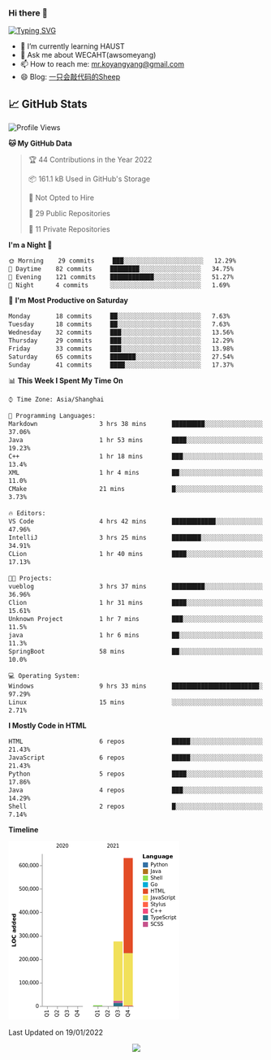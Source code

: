 ### Hi there 👋

[![Typing SVG](https://readme-typing-svg.herokuapp.com?color=%23F78A63&lines=Here+are+some+ideas+to+get+you+started%3A)](https://git.io/typing-svg)

- 🌱 I’m currently learning HAUST
- 💬 Ask me about WECAHT(awsomeyang)
- 📫 How to reach me: mr.koyangyang@gmail.com
- 😄 Blog: [一只会敲代码的Sheep](https://codeyang.pages.dev/)


## &#x1f4c8; GitHub Stats
<!--START_SECTION:waka-->
![Profile Views](http://img.shields.io/badge/Profile%20Views-1-blue)

**🐱 My GitHub Data** 

> 🏆 44 Contributions in the Year 2022
 > 
> 📦 161.1 kB Used in GitHub's Storage 
 > 
> 🚫 Not Opted to Hire
 > 
> 📜 29 Public Repositories 
 > 
> 🔑 11 Private Repositories  
 > 
**I'm a Night 🦉** 

```text
🌞 Morning    29 commits     ███░░░░░░░░░░░░░░░░░░░░░░   12.29% 
🌆 Daytime    82 commits     ████████░░░░░░░░░░░░░░░░░   34.75% 
🌃 Evening    121 commits    ████████████░░░░░░░░░░░░░   51.27% 
🌙 Night      4 commits      ░░░░░░░░░░░░░░░░░░░░░░░░░   1.69%

```
📅 **I'm Most Productive on Saturday** 

```text
Monday       18 commits     ██░░░░░░░░░░░░░░░░░░░░░░░   7.63% 
Tuesday      18 commits     ██░░░░░░░░░░░░░░░░░░░░░░░   7.63% 
Wednesday    32 commits     ███░░░░░░░░░░░░░░░░░░░░░░   13.56% 
Thursday     29 commits     ███░░░░░░░░░░░░░░░░░░░░░░   12.29% 
Friday       33 commits     ███░░░░░░░░░░░░░░░░░░░░░░   13.98% 
Saturday     65 commits     ███████░░░░░░░░░░░░░░░░░░   27.54% 
Sunday       41 commits     ████░░░░░░░░░░░░░░░░░░░░░   17.37%

```


📊 **This Week I Spent My Time On** 

```text
⌚︎ Time Zone: Asia/Shanghai

💬 Programming Languages: 
Markdown                 3 hrs 38 mins       █████████░░░░░░░░░░░░░░░░   37.06% 
Java                     1 hr 53 mins        ████░░░░░░░░░░░░░░░░░░░░░   19.23% 
C++                      1 hr 18 mins        ███░░░░░░░░░░░░░░░░░░░░░░   13.4% 
XML                      1 hr 4 mins         ██░░░░░░░░░░░░░░░░░░░░░░░   11.0% 
CMake                    21 mins             █░░░░░░░░░░░░░░░░░░░░░░░░   3.73%

🔥 Editors: 
VS Code                  4 hrs 42 mins       ████████████░░░░░░░░░░░░░   47.96% 
IntelliJ                 3 hrs 25 mins       ████████░░░░░░░░░░░░░░░░░   34.91% 
CLion                    1 hr 40 mins        ████░░░░░░░░░░░░░░░░░░░░░   17.13%

🐱‍💻 Projects: 
vueblog                  3 hrs 37 mins       █████████░░░░░░░░░░░░░░░░   36.96% 
Clion                    1 hr 31 mins        ████░░░░░░░░░░░░░░░░░░░░░   15.61% 
Unknown Project          1 hr 7 mins         ███░░░░░░░░░░░░░░░░░░░░░░   11.5% 
java                     1 hr 6 mins         ██░░░░░░░░░░░░░░░░░░░░░░░   11.3% 
SpringBoot               58 mins             ██░░░░░░░░░░░░░░░░░░░░░░░   10.0%

💻 Operating System: 
Windows                  9 hrs 33 mins       ████████████████████████░   97.29% 
Linux                    15 mins             ░░░░░░░░░░░░░░░░░░░░░░░░░   2.71%

```

**I Mostly Code in HTML** 

```text
HTML                     6 repos             █████░░░░░░░░░░░░░░░░░░░░   21.43% 
JavaScript               6 repos             █████░░░░░░░░░░░░░░░░░░░░   21.43% 
Python                   5 repos             ████░░░░░░░░░░░░░░░░░░░░░   17.86% 
Java                     4 repos             ███░░░░░░░░░░░░░░░░░░░░░░   14.29% 
Shell                    2 repos             █░░░░░░░░░░░░░░░░░░░░░░░░   7.14%

```


**Timeline**

![Chart not found](https://raw.githubusercontent.com/koyangyang/koyangyang/main/charts/bar_graph.png) 


 Last Updated on 19/01/2022
<!--END_SECTION:waka-->

<!-- <div align="center"><img src="https://github-readme-streak-stats.koyang.workers.dev/?user=koyangyang" ></div> -->

<div align="center"><img src="https://activity-graph.koyang.workers.dev/graph?username=koyangyang&theme=github-light" ></div>

<!-- <div align="center"><img src="https://cdn.jsdelivr.net/gh/koyangyang/hugo_comment/assets/github-contribution-grid-snake.svg" ></div> -->

<!-- ![](https://github-readme-stats.vercel.app/api?username=koyangyang&show_icons=true&theme=flag-india)![](https://github-readme-stats.vercel.app/api/top-langs/?username=koyangyang&layout=compact) -->
<!-- <div align="center"><img src="https://github-readme-stats.vercel.app/api?username=koyangyang&show_icons=true&theme=flag-india" ></div> -->
<!-- <img src="https://github-readme-stats.vercel.app/api/top-langs/?username=koyangyang&layout=compact" > -->



<!-- <div align="center"><img src="https://github-readme-stats.vercel.app/api/wakatime?username=koyangyang" ></div> -->


<!--
[![Top Langs](https://github-readme-stats.vercel.app/api/top-langs/?username=koyangyang&langs_count=8)](https://github.com/anuraghazra/github-readme-stats)
- 🔭 I’m currently working on ...
- 👯 I’m looking to collaborate on ...
- 🤔 I’m looking for help with ...
- 💬 Ask me about ...
- 📫 How to reach me: ...
- 😄 Pronouns: ...
- ⚡ Fun fact: ...
-->
